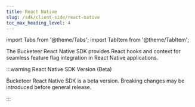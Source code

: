 ```yaml
---
title: React Native
slug: /sdk/client-side/react-native
toc_max_heading_level: 4
---
```


import Tabs from '@theme/Tabs';
import TabItem from '@theme/TabItem';

The Bucketeer React Native SDK provides React hooks and context for seamless feature flag integration in React Native applications.

:::warning React Native SDK Version (Beta)

Bucketeer React Native SDK is a beta version. Breaking changes may be introduced before general release.

:::
